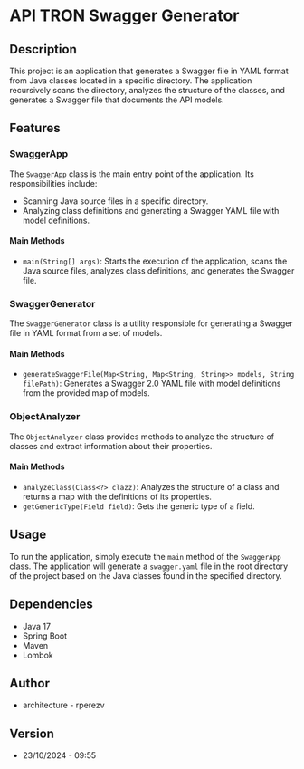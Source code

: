# API TRON Swagger Generator

## Description

This project is an application that generates a Swagger file in YAML format from Java classes located in a specific directory. The application recursively scans the directory, analyzes the structure of the classes, and generates a Swagger file that documents the API models.

## Features

### SwaggerApp

The `SwaggerApp` class is the main entry point of the application. Its responsibilities include:

- Scanning Java source files in a specific directory.
- Analyzing class definitions and generating a Swagger YAML file with model definitions.

#### Main Methods

- `main(String[] args)`: Starts the execution of the application, scans the Java source files, analyzes class definitions, and generates the Swagger file.

### SwaggerGenerator

The `SwaggerGenerator` class is a utility responsible for generating a Swagger file in YAML format from a set of models.

#### Main Methods

- `generateSwaggerFile(Map<String, Map<String, String>> models, String filePath)`: Generates a Swagger 2.0 YAML file with model definitions from the provided map of models.

### ObjectAnalyzer

The `ObjectAnalyzer` class provides methods to analyze the structure of classes and extract information about their properties.

#### Main Methods

- `analyzeClass(Class<?> clazz)`: Analyzes the structure of a class and returns a map with the definitions of its properties.
- `getGenericType(Field field)`: Gets the generic type of a field.

## Usage

To run the application, simply execute the `main` method of the `SwaggerApp` class. The application will generate a `swagger.yaml` file in the root directory of the project based on the Java classes found in the specified directory.

## Dependencies

- Java 17
- Spring Boot
- Maven
- Lombok

## Author

- architecture - rperezv

## Version

- 23/10/2024 - 09:55
